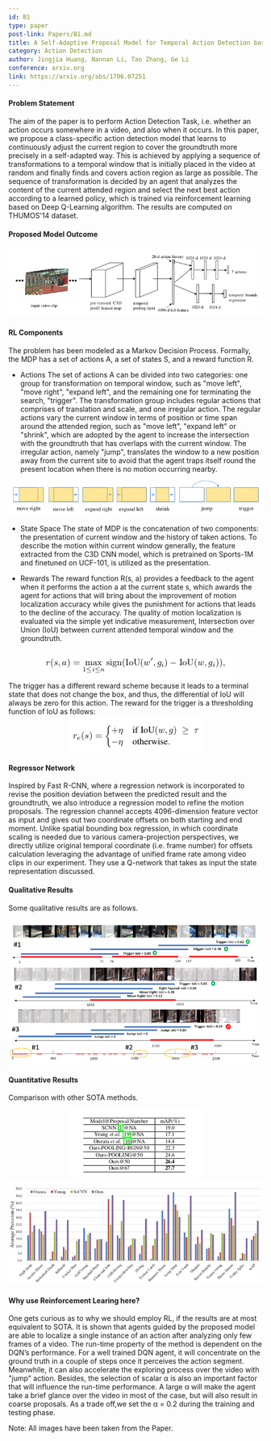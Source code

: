 ```yaml
---
id: B1
type: paper
post-link: Papers/B1.md
title: A Self-Adaptive Proposal Model for Temporal Action Detection based on Reinforcement Learning.
category: Action Detection
author: Jingjia Huang, Nannan Li, Tao Zhang, Ge Li
conference: arxiv.org
link: https://arxiv.org/abs/1706.07251
---
```


#### Problem Statement
The aim of the paper is to perform Action Detection Task, i.e. whether an action occurs somewhere in a video, and also when it occurs. In this paper, we propose a class-specific action detection model that learns to continuously adjust the current region to cover the groundtruth more precisely in a self-adapted way. This is achieved by applying a sequence of transformations to a temporal window that is initially placed in the video at random and finally finds and covers action region as large as possible. The sequence of transformation is decided by an agent that analyzes the content of the current attended region and select the next best action according to a learned policy, which is trained via reinforcement learning based on Deep Q-Learning algorithm. The results are computed on THUMOS'14 dataset.

#### Proposed Model Outcome
<center><img src="img/B1-1.png" alt="Overview" style=""></center>

#### RL Components
The problem has been modeled as a Markov Decision Process. Formally, the MDP has a set of actions A, a set of states S, and a reward function R.
* Actions
The set of actions A can be divided into two categories: one group for transformation on temporal window, such as "move left", "move right", "expand left", and the remaining one for terminating the search, "trigger". The transformation group includes regular actions that comprises of translation and scale, and one irregular action. The regular actions vary the current window in terms of position or time span around the attended region, such as "move left", "expand left" or "shrink", which are adopted by the agent to increase the intersection with the
groundtruth that has overlaps with the current window. The irregular action, namely "jump", translates the window to a new position away from the current site to avoid that the agent traps itself round the present location when there is no motion occurring nearby.
<center><img src="img/B1-6.png" alt="Actions" style=""></center>

* State Space
The state of MDP is the concatenation of two components: the presentation of current window and the history of taken actions. To describe the motion within current window generally, the feature extracted from the C3D CNN model, which is pretrained on Sports-1M and finetuned on UCF-101, is utilized as the presentation.

* Rewards
The reward function R(s, a) provides a feedback to the agent when it performs the action a at the current state s, which awards the agent for actions that will bring about the improvement of motion localization accuracy while gives the punishment for actions that leads to the decline of the accuracy. The quality of motion localization is evaluated via the simple yet indicative measurement, Intersection over Union (IoU) between current attended temporal window and the groundtruth.
<center><img src="img/B1-2a.png" alt="Rewards" style=""></center>
The trigger has a different reward scheme because it leads to a terminal state that does not change the box, and thus, the differential of IoU will always be zero for this action. The reward for the trigger is a thresholding function of IoU as follows:
<center><img src="img/B1-2b.png" alt="Rewards" style=""></center>

#### Regressor Network
Inspired by Fast R-CNN, where a regression network is incorporated to revise the position deviation between the predicted result and the groundtruth, we also introduce a regression model to refine the motion proposals. The regression channel accepts 4096-dimension feature vector as input and gives out two coordinate offsets on both starting and end moment. Unlike spatial bounding box regression, in which coordinate scaling is needed due to various camera-projection perspectives, we directly utilize original temporal coordinate (i.e. frame
number) for offsets calculation leveraging the advantage of unified frame rate among video clips in our experiment. They use a Q-network that takes as input the state representation discussed.

#### Qualitative Results
Some qualitative results are as follows.
<center><img src="img/B1-3.png" alt="Model" style=""></center>

#### Quantitative Results
Comparison with other SOTA methods.
<center><img src="img/B1-4.png" alt="Model" style=""></center>
<center><img src="img/B1-5.png" alt="Model" style=""></center>

#### Why use Reinforcement Learing here?
One gets curious as to why we should employ RL, if the results are at most equivalent to SOTA. It is shown that agents guided by the proposed model are able to localize a single instance of an action after analyzing only few frames of a video. The run-time property of the method is dependent on the DQN’s performance. For a well trained DQN agent, it will concentrate on the ground truth in a couple of steps once it perceives the action segment. Meanwhile, it can also accelerate the exploring process over the video with "jump" action. Besides, the selection of scalar α is also an important factor that will influence the run-time performance. A large α will make the agent take a brief glance over the video in most of the case, but will also result in coarse proposals. As a trade off,we set the α = 0.2 during the training and testing phase.

Note: All images have been taken from the Paper.

